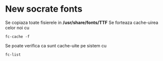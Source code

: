 # New socrate fonts

Se copiaza toate fisierele in **/usr/share/fonts/TTF** 
Se forteaza cache-uirea celor noi cu 
```
fc-cache -f 
```
Se poate verifica ca sunt cache-uite pe sistem cu 

```
fc-list
```
